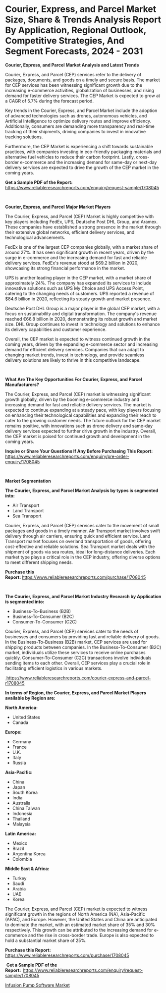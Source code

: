 <p><h1>Courier, Express, and Parcel Market Size, Share & Trends Analysis Report By Application, Regional Outlook, Competitive Strategies, And Segment Forecasts, 2024 - 2031</h1></p><p><strong>Courier, Express, and Parcel Market Analysis and Latest Trends</strong></p>
<p><p>Courier, Express, and Parcel (CEP) services refer to the delivery of packages, documents, and goods on a timely and secure basis. The market for CEP services has been witnessing significant growth due to the increasing e-commerce activities, globalization of businesses, and rising demand for faster delivery services. The CEP Market is expected to grow at a CAGR of 5.7% during the forecast period.</p><p>Key trends in the Courier, Express, and Parcel Market include the adoption of advanced technologies such as drones, autonomous vehicles, and Artificial Intelligence to optimize delivery routes and improve efficiency. Additionally, consumers are demanding more transparency and real-time tracking of their shipments, driving companies to invest in innovative tracking solutions. </p><p>Furthermore, the CEP Market is experiencing a shift towards sustainable practices, with companies investing in eco-friendly packaging materials and alternative fuel vehicles to reduce their carbon footprint. Lastly, cross-border e-commerce and the increasing demand for same-day or next-day delivery services are expected to drive the growth of the CEP market in the coming years.</p></p>
<p><strong>Get a Sample PDF of the Report:&nbsp;</strong> <a href="https://www.reliableresearchreports.com/enquiry/request-sample/1708045">https://www.reliableresearchreports.com/enquiry/request-sample/1708045</a></p>
<p>&nbsp;</p>
<p><strong>Courier, Express, and Parcel Major Market Players</strong></p>
<p><p>The Courier, Express, and Parcel (CEP) Market is highly competitive with key players including FedEx, UPS, Deutsche Post DHL Group, and Aramex. These companies have established a strong presence in the market through their extensive global networks, efficient delivery services, and technological advancements.</p><p>FedEx is one of the largest CEP companies globally, with a market share of around 27%. It has seen significant growth in recent years, driven by the surge in e-commerce and the increasing demand for fast and reliable delivery services. FedEx's revenue stood at $69.2 billion in 2020, showcasing its strong financial performance in the market.</p><p>UPS is another leading player in the CEP market, with a market share of approximately 24%. The company has expanded its services to include innovative solutions such as UPS My Choice and UPS Access Point, catering to the changing needs of customers. UPS reported a revenue of $84.6 billion in 2020, reflecting its steady growth and market presence.</p><p>Deutsche Post DHL Group is a major player in the global CEP market, with a focus on sustainability and digital transformation. The company's revenue reached €66.8 billion in 2020, demonstrating its robust growth and market size. DHL Group continues to invest in technology and solutions to enhance its delivery capabilities and customer experience.</p><p>Overall, the CEP market is expected to witness continued growth in the coming years, driven by the expanding e-commerce sector and increasing demand for efficient delivery services. Companies that can adapt to changing market trends, invest in technology, and provide seamless delivery solutions are likely to thrive in this competitive landscape.</p></p>
<p>&nbsp;</p>
<p><strong>What Are The Key Opportunities For Courier, Express, and Parcel Manufacturers?</strong></p>
<p><p>The Courier, Express, and Parcel (CEP) market is witnessing significant growth globally, driven by the booming e-commerce industry and increasing demand for fast and reliable delivery services. The market is expected to continue expanding at a steady pace, with key players focusing on enhancing their technological capabilities and expanding their reach to cater to the growing customer needs. The future outlook for the CEP market remains positive, with innovations such as drone delivery and same-day delivery services expected to further drive growth in the industry. Overall, the CEP market is poised for continued growth and development in the coming years.</p></p>
<p><strong>Inquire or Share Your Questions If Any Before Purchasing This Report:</strong> <a href="https://www.reliableresearchreports.com/enquiry/pre-order-enquiry/1708045">https://www.reliableresearchreports.com/enquiry/pre-order-enquiry/1708045</a></p>
<p>&nbsp;</p>
<p><strong>Market Segmentation</strong></p>
<p><strong>The Courier, Express, and Parcel Market Analysis by types is segmented into:</strong></p>
<p><ul><li>Air Transport</li><li>Land Transport</li><li>Sea Transport</li></ul></p>
<p><p>Courier, Express, and Parcel (CEP) services cater to the movement of small packages and goods in a timely manner. Air Transport market involves swift delivery through air carriers, ensuring quick and efficient service. Land Transport market focuses on overland transportation of goods, offering cost-effective and reliable solutions. Sea Transport market deals with the shipment of goods via sea routes, ideal for long-distance deliveries. Each market type plays a critical role in the CEP industry, offering diverse options to meet different shipping needs.</p></p>
<p><strong>Purchase this Report:&nbsp;</strong><a href="https://www.reliableresearchreports.com/purchase/1708045">https://www.reliableresearchreports.com/purchase/1708045</a></p>
<p>&nbsp;</p>
<p><strong>The Courier, Express, and Parcel Market Industry Research by Application is segmented into:</strong></p>
<p><ul><li>Business-To-Business (B2B)</li><li>Business-To-Consumer (B2C)</li><li>Consumer-To-Consumer (C2C)</li></ul></p>
<p><p>Courier, Express, and Parcel (CEP) services cater to the needs of businesses and consumers by providing fast and reliable delivery of goods. In the Business-To-Business (B2B) market, CEP services are used for shipping products between companies. In the Business-To-Consumer (B2C) market, individuals utilize these services to receive online purchases quickly. Consumer-To-Consumer (C2C) transactions involve individuals sending items to each other. Overall, CEP services play a crucial role in facilitating efficient logistics in various markets.</p></p>
<p><a href="https://www.reliableresearchreports.com/courier-express-and-parcel-r1708045">&nbsp;https://www.reliableresearchreports.com/courier-express-and-parcel-r1708045</a></p>
<p><strong>In terms of Region, the Courier, Express, and Parcel Market Players available by Region are:</strong></p>
<p>
    <p> <strong> North America: </strong>
        <ul>
            <li>United States</li>
            <li>Canada</li>
        </ul>
        </p> 
    <p> <strong> Europe: </strong>
        <ul>
            <li>Germany</li>
            <li>France</li>
            <li>U.K.</li>
            <li>Italy</li>
            <li>Russia</li>
        </ul>
        </p> 
    <p> <strong> Asia-Pacific: </strong>
        <ul>
            <li>China</li>
            <li>Japan</li>
            <li>South Korea</li>
            <li>India</li>
            <li>Australia</li>
            <li>China Taiwan</li>
            <li>Indonesia</li>
            <li>Thailand</li>
            <li>Malaysia</li>
        </ul>
        </p> 
    <p> <strong> Latin America: </strong>
        <ul>
            <li>Mexico</li>
            <li>Brazil</li>
            <li>Argentina Korea</li>
            <li>Colombia</li>
        </ul>
        </p> 
    <p> <strong> Middle East & Africa: </strong>
        <ul>
            <li>Turkey</li>
            <li>Saudi</li>
            <li>Arabia</li>
            <li>UAE</li>
            <li>Korea</li>
        </ul>
    </p>
    </p>
<p><p>The Courier, Express, and Parcel (CEP) market is expected to witness significant growth in the regions of North America (NA), Asia-Pacific (APAC), and Europe. However, the United States and China are anticipated to dominate the market, with an estimated market share of 35% and 30% respectively. This growth can be attributed to the increasing demand for e-commerce and the rise in cross-border trade. Europe is also expected to hold a substantial market share of 25%.</p></p>
<p><strong>Purchase this Report: </strong><a href="https://www.reliableresearchreports.com/purchase/1708045">https://www.reliableresearchreports.com/purchase/1708045</a></p>
<p>&nbsp;<strong>Get a Sample PDF of the Report:&nbsp;&nbsp;</strong><a href="https://www.reliableresearchreports.com/enquiry/request-sample/1708045">https://www.reliableresearchreports.com/enquiry/request-sample/1708045</a></p>
<p><strong></strong></p>
<p><p><a href="https://issuu.com/reportprime-2/docs/infusion-pump-software-market-size-2030.pptx">Infusion Pump Software Market</a></p></p>